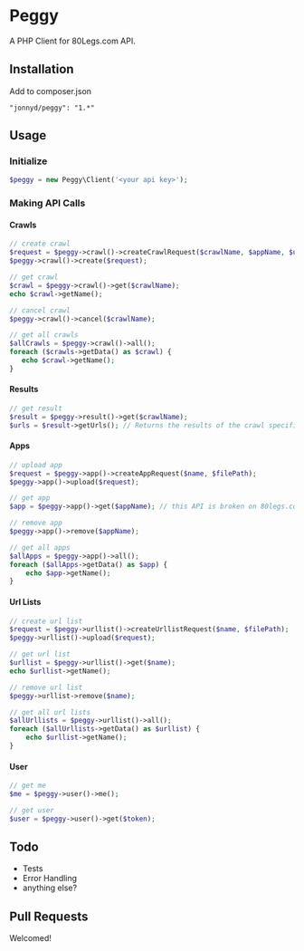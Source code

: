 # Peggy
A PHP Client for 80Legs.com API.

## Installation
Add to composer.json

```"jonnyd/peggy": "1.*"```

## Usage
### Initialize
```php
$peggy = new Peggy\Client('<your api key>');
```
### Making API Calls
#### Crawls
```php
// create crawl
$request = $peggy->crawl()->createCrawlRequest($crawlName, $appName, $urllist, $maxDepth, $maxUrls);
$peggy->crawl()->create($request);

// get crawl
$crawl = $peggy->crawl()->get($crawlName);
echo $crawl->getName();

// cancel crawl
$peggy->crawl()->cancel($crawlName);

// get all crawls
$allCrawls = $peggy->crawl()->all();
foreach ($crawls->getData() as $crawl) {
   echo $crawl->getName();
}
```

#### Results
```php
// get result
$result = $peggy->result()->get($crawlName);
$urls = $result->getUrls(); // Returns the results of the crawl specified by CRAWL_NAME. This will return a 404 if no results have been posted. Example Url: "http://s3.amazonaws.com/results1"
```

#### Apps
```php
// upload app
$request = $peggy->app()->createAppRequest($name, $filePath);
$peggy->app()->upload($request);

// get app
$app = $peggy->app()->get($appName); // this API is broken on 80legs.com

// remove app
$peggy->app()->remove($appName);

// get all apps
$allApps = $peggy->app()->all();
foreach ($allApps->getData() as $app) {
    echo $app->getName();
}
```

#### Url Lists
```php
// create url list
$request = $peggy->urllist()->createUrllistRequest($name, $filePath);
$peggy->urllist()->upload($request);

// get url list
$urllist = $peggy->urllist()->get($name);
echo $urllist->getName();

// remove url list
$peggy->urllist->remove($name);

// get all url lists
$allUrllists = $peggy->urllist()->all();
foreach ($allUrllists->getData() as $urllist) {
    echo $urllist->getName();
}
```

#### User
```php
// get me
$me = $peggy->user()->me();

// get user
$user = $peggy->user()->get($token);
```

## Todo
* Tests
* Error Handling
* anything else?

## Pull Requests
Welcomed!
